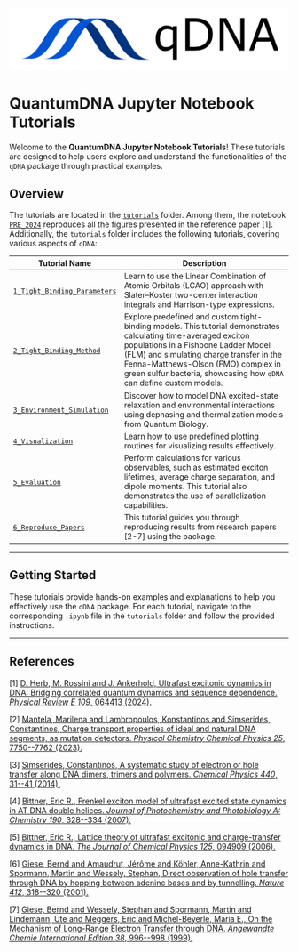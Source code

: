 <p align="center">
    <img src="docs/qDNA_logo2.png" width="600">
</p>

# QuantumDNA Jupyter Notebook Tutorials

Welcome to the **QuantumDNA Jupyter Notebook Tutorials**! These tutorials are designed to help users explore and understand the functionalities of the `qDNA` package through practical examples.

## Overview

The tutorials are located in the [`tutorials`](tutorials) folder. Among them, the notebook [`PRE_2024`](tutorials/PRE_2024.ipynb) reproduces all the figures presented in the reference paper [1]. Additionally, the `tutorials` folder includes the following tutorials, covering various aspects of `qDNA`:

| **Tutorial Name**                                                                                  | **Description**                                                                                                                   |
|----------------------------------------------------------------------------------------------------|------------------------------------------------------------------------------------------------------------------------------|
| [`1_Tight_Binding_Parameters`](tutorials/1_Tight_Binding_Parameters.ipynb)                         | Learn to use the Linear Combination of Atomic Orbitals (LCAO) approach with Slater–Koster two-center interaction integrals and Harrison-type expressions.   |
| [`2_Tight_Binding_Method`](tutorials/2_Tight_Binding_Method.ipynb)                                 | Explore predefined and custom tight-binding models. This tutorial demonstrates calculating time-averaged exciton populations in a Fishbone Ladder Model (FLM) and simulating charge transfer in the Fenna-Matthews-Olson (FMO) complex in green sulfur bacteria, showcasing how `qDNA` can define custom models. |
| [`3_Environment_Simulation`](tutorials/3_Environment_Simulation.ipynb)                            | Discover how to model DNA excited-state relaxation and environmental interactions using dephasing and thermalization models from Quantum Biology. |
| [`4_Visualization`](tutorials/4_Visualization.ipynb)                                              | Learn how to use predefined plotting routines for visualizing results effectively.                                       |
| [`5_Evaluation`](tutorials/5_Evaluation.ipynb)                                                    | Perform calculations for various observables, such as estimated exciton lifetimes, average charge separation, and dipole moments. This tutorial also demonstrates the use of parallelization capabilities. |
| [`6_Reproduce_Papers`](tutorials/6_Reproduce_Papers.ipynb)                                                    | This tutorial guides you through reproducing results from research papers [2-7] using the package. |

---

## Getting Started

These tutorials provide hands-on examples and explanations to help you effectively use the `qDNA` package. For each tutorial, navigate to the corresponding `.ipynb` file in the `tutorials` folder and follow the provided instructions.

---

## References

[1] [D. Herb, M. Rossini and J. Ankerhold, Ultrafast excitonic dynamics in DNA: Bridging correlated quantum dynamics and sequence dependence. *Physical Review E 109*, 064413 (2024).](https://doi.org/10.1103/PhysRevE.109.064413)

[2] [Mantela, Marilena and Lambropoulos, Konstantinos and Simserides, Constantinos, Charge transport properties of ideal and natural DNA segments, as mutation detectors. *Physical Chemistry Chemical Physics 25*, 7750--7762 (2023).](https://doi.org/10.1039/D3CP00268C)

[3] [Simserides, Constantinos, A systematic study of electron or hole transfer along DNA dimers, trimers and polymers. *Chemical Physics 440*, 31--41 (2014).](https://doi.org/10.1016/j.chemphys.2014.05.024)

[4] [Bittner, Eric R., Frenkel exciton model of ultrafast excited state dynamics in AT DNA double helices. *Journal of Photochemistry and Photobiology A: Chemistry 190*, 328--334 (2007).](https://doi.org/10.1016/j.jphotochem.2006.12.007)

[5] [Bittner, Eric R., Lattice theory of ultrafast excitonic and charge-transfer dynamics in DNA. *The Journal of Chemical Physics 125*, 094909 (2006).](https://doi.org/10.1063/1.2335452)

[6] [Giese, Bernd and Amaudrut, Jérôme and Köhler, Anne-Kathrin and Spormann, Martin and Wessely, Stephan, Direct observation of hole transfer through DNA by hopping between adenine bases and by tunnelling. *Nature 412*, 318--320 (2001).](https://doi.org/10.1038/35085542)

[7] [Giese, Bernd and Wessely, Stephan and Spormann, Martin and Lindemann, Ute and Meggers, Eric and Michel-Beyerle, Maria E., On the Mechanism of Long-Range Electron Transfer through DNA. *Angewandte Chemie International Edition 38*, 996--998 (1999).](https://doi.org/10.1002/(SICI)1521-3773(19990401)38:7<996::AID-ANIE996>3.0.CO;2-4)
